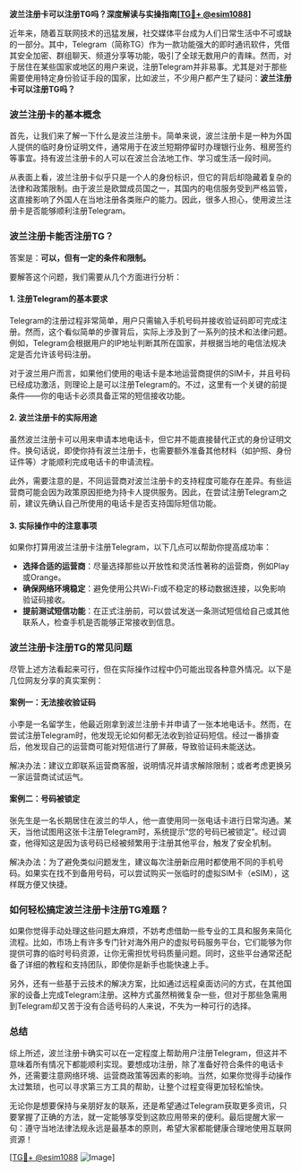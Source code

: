 **波兰注册卡可以注册TG吗？深度解读与实操指南[[TG💪+ @esim1088](https://t.me/s/esim1088)]**

近年来，随着互联网技术的迅猛发展，社交媒体平台成为人们日常生活中不可或缺的一部分。其中，Telegram（简称TG）作为一款功能强大的即时通讯软件，凭借其安全加密、群组聊天、频道分享等功能，吸引了全球无数用户的青睐。然而，对于居住在某些国家或地区的用户来说，注册Telegram并非易事。尤其是对于那些需要使用特定身份验证手段的国家，比如波兰，不少用户都产生了疑问：**波兰注册卡可以注册TG吗？**

### 波兰注册卡的基本概念

首先，让我们来了解一下什么是波兰注册卡。简单来说，波兰注册卡是一种为外国人提供的临时身份证明文件，通常用于在波兰短期停留时办理银行业务、租房签约等事宜。持有波兰注册卡的人可以在波兰合法地工作、学习或生活一段时间。

从表面上看，波兰注册卡似乎只是一个人的身份标识，但它的背后却隐藏着复杂的法律和政策限制。由于波兰是欧盟成员国之一，其国内的电信服务受到严格监管，这直接影响了外国人在当地注册各类账户的能力。因此，很多人担心，使用波兰注册卡是否能够顺利注册Telegram。

### 波兰注册卡能否注册TG？

答案是：**可以，但有一定的条件和限制。**

要解答这个问题，我们需要从几个方面进行分析：

#### 1. 注册Telegram的基本要求

Telegram的注册过程非常简单，用户只需输入手机号码并接收验证码即可完成注册。然而，这个看似简单的步骤背后，实际上涉及到了一系列的技术和法律问题。例如，Telegram会根据用户的IP地址判断其所在国家，并根据当地的电信法规决定是否允许该号码注册。

对于波兰用户而言，如果他们使用的电话卡是本地运营商提供的SIM卡，并且号码已经成功激活，则理论上是可以注册Telegram的。不过，这里有一个关键的前提条件——你的电话卡必须具备正常的短信接收功能。

#### 2. 波兰注册卡的实际用途

虽然波兰注册卡可以用来申请本地电话卡，但它并不能直接替代正式的身份证明文件。换句话说，即使你持有波兰注册卡，也需要额外准备其他材料（如护照、身份证件等）才能顺利完成电话卡的申请流程。

此外，需要注意的是，不同运营商对波兰注册卡的支持程度可能存在差异。有些运营商可能会因为政策原因拒绝为持卡人提供服务。因此，在尝试注册Telegram之前，建议先确认自己所使用的电话卡是否支持国际短信功能。

#### 3. 实际操作中的注意事项

如果你打算用波兰注册卡注册Telegram，以下几点可以帮助你提高成功率：

- **选择合适的运营商**：尽量选择那些以开放性和灵活性著称的运营商，例如Play或Orange。
- **确保网络环境稳定**：避免使用公共Wi-Fi或不稳定的移动数据连接，以免影响验证码接收。
- **提前测试短信功能**：在正式注册前，可以尝试发送一条测试短信给自己或其他联系人，检查手机是否能够正常接收到信息。

### 波兰注册卡注册TG的常见问题

尽管上述方法看起来可行，但在实际操作过程中仍可能出现各种意外情况。以下是几位网友分享的真实案例：

#### 案例一：无法接收验证码

小李是一名留学生，他最近刚拿到波兰注册卡并申请了一张本地电话卡。然而，在尝试注册Telegram时，他发现无论如何都无法收到验证码短信。经过一番排查后，他发现自己的运营商可能对短信进行了屏蔽，导致验证码未能送达。

解决办法：建议立即联系运营商客服，说明情况并请求解除限制；或者考虑更换另一家运营商试试运气。

#### 案例二：号码被锁定

张先生是一名长期居住在波兰的华人，他一直使用同一张电话卡进行日常沟通。某天，当他试图用这张卡注册Telegram时，系统提示“您的号码已被锁定”。经过调查，他得知这是因为该号码已经被频繁用于注册其他平台，触发了安全机制。

解决办法：为了避免类似问题发生，建议每次注册新应用时都使用不同的手机号码。如果实在找不到备用号码，可以尝试购买一张临时的虚拟SIM卡（eSIM），这样既方便又快捷。

### 如何轻松搞定波兰注册卡注册TG难题？

如果你觉得手动处理这些问题太麻烦，不妨考虑借助一些专业的工具和服务来简化流程。比如，市场上有许多专门针对海外用户的虚拟号码服务平台，它们能够为你提供可靠的临时号码资源，让你无需担忧号码质量问题。同时，这些平台通常还配备了详细的教程和支持团队，即使你是新手也能快速上手。

另外，还有一些基于云技术的解决方案，比如通过远程桌面访问的方式，在其他国家的设备上完成Telegram注册。这种方式虽然稍微复杂一些，但对于那些急需用到Telegram却又苦于没有合适号码的人来说，不失为一种可行的选择。

### 总结

综上所述，波兰注册卡确实可以在一定程度上帮助用户注册Telegram，但这并不意味着所有情况下都能顺利实现。要想成功注册，除了准备好符合条件的电话卡外，还需要注意网络环境、运营商政策等因素的影响。当然，如果你觉得手动操作太过繁琐，也可以寻求第三方工具的帮助，让整个过程变得更加轻松愉快。

无论你是想要保持与亲朋好友的联系，还是希望通过Telegram获取更多资讯，只要掌握了正确的方法，就一定能够享受到这款应用带来的便利。最后提醒大家一句：遵守当地法律法规永远是最基本的原则，希望大家都能健康合理地使用互联网资源！

[[TG💪+ @esim1088](https://t.me/s/esim1088) ![Image](https://i.postimg.cc/4NQfJmqS/Snipaste-2025-05-13-00-14-12.png)]